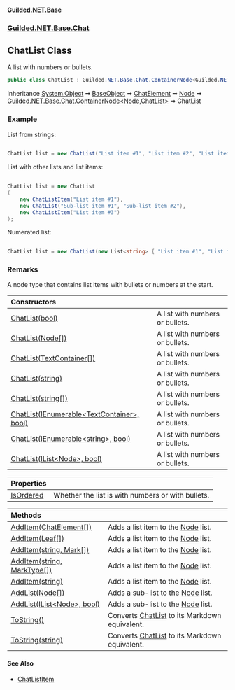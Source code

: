 
#### [Guilded.NET.Base](Guilded_NET_Base 'Guilded_NET_Base')
### [Guilded.NET.Base.Chat](Guilded_NET_Base#Guilded_NET_Base_Chat 'Guilded.NET.Base.Chat')
## ChatList Class
A list with numbers or bullets.  
```csharp
public class ChatList : Guilded.NET.Base.Chat.ContainerNode<Guilded.NET.Base.Chat.Node, Guilded.NET.Base.Chat.ChatList>
```

Inheritance [System.Object](https://docs.microsoft.com/en-us/dotnet/api/System.Object 'System.Object') &#x27A1; [BaseObject](BaseObject 'Guilded.NET.Base.BaseObject') &#x27A1; [ChatElement](ChatElement 'Guilded.NET.Base.Chat.ChatElement') &#x27A1; [Node](Node 'Guilded.NET.Base.Chat.Node') &#x27A1; [Guilded.NET.Base.Chat.ContainerNode&lt;](ContainerNode_T_R_ 'Guilded.NET.Base.Chat.ContainerNode&lt;T,R&gt;')[Node](Node 'Guilded.NET.Base.Chat.Node')[,](ContainerNode_T_R_ 'Guilded.NET.Base.Chat.ContainerNode&lt;T,R&gt;')[ChatList](ChatList 'Guilded.NET.Base.Chat.ChatList')[&gt;](ContainerNode_T_R_ 'Guilded.NET.Base.Chat.ContainerNode&lt;T,R&gt;') &#x27A1; ChatList  
### Example
List from strings:

```csharp
  
ChatList list = new ChatList("List item #1", "List item #2", "List item #3");  
```


List with other lists and list items:

```csharp
  
ChatList list = new ChatList  
(  
    new ChatListItem("List item #1"),  
    new ChatList("Sub-list item #1", "Sub-list item #2"),  
    new ChatListItem("List item #3")  
);  
```


Numerated list:

```csharp
  
ChatList list = new ChatList(new List<string> { "List item #1", "List item #2" }, true);  
```
### Remarks
A node type that contains list items with bullets or numbers at the start.  

| Constructors | |
| :--- | :--- |
| [ChatList(bool)](ChatList_ChatList(bool) 'Guilded.NET.Base.Chat.ChatList.ChatList(bool)') | A list with numbers or bullets.<br/> |
| [ChatList(Node[])](ChatList_ChatList(Node__) 'Guilded.NET.Base.Chat.ChatList.ChatList(Guilded.NET.Base.Chat.Node[])') | A list with numbers or bullets.<br/> |
| [ChatList(TextContainer[])](ChatList_ChatList(TextContainer__) 'Guilded.NET.Base.Chat.ChatList.ChatList(Guilded.NET.Base.Chat.TextContainer[])') | A list with numbers or bullets.<br/> |
| [ChatList(string)](ChatList_ChatList(string) 'Guilded.NET.Base.Chat.ChatList.ChatList(string)') | A list with numbers or bullets.<br/> |
| [ChatList(string[])](ChatList_ChatList(string__) 'Guilded.NET.Base.Chat.ChatList.ChatList(string[])') | A list with numbers or bullets.<br/> |
| [ChatList(IEnumerable&lt;TextContainer&gt;, bool)](ChatList_ChatList(IEnumerable_TextContainer__bool) 'Guilded.NET.Base.Chat.ChatList.ChatList(System.Collections.Generic.IEnumerable&lt;Guilded.NET.Base.Chat.TextContainer&gt;, bool)') | A list with numbers or bullets.<br/> |
| [ChatList(IEnumerable&lt;string&gt;, bool)](ChatList_ChatList(IEnumerable_string__bool) 'Guilded.NET.Base.Chat.ChatList.ChatList(System.Collections.Generic.IEnumerable&lt;string&gt;, bool)') | A list with numbers or bullets.<br/> |
| [ChatList(IList&lt;Node&gt;, bool)](ChatList_ChatList(IList_Node__bool) 'Guilded.NET.Base.Chat.ChatList.ChatList(System.Collections.Generic.IList&lt;Guilded.NET.Base.Chat.Node&gt;, bool)') | A list with numbers or bullets.<br/> |

| Properties | |
| :--- | :--- |
| [IsOrdered](ChatList_IsOrdered 'Guilded.NET.Base.Chat.ChatList.IsOrdered') | Whether the list is with numbers or with bullets.<br/> |

| Methods | |
| :--- | :--- |
| [AddItem(ChatElement[])](ChatList_AddItem(ChatElement__) 'Guilded.NET.Base.Chat.ChatList.AddItem(Guilded.NET.Base.Chat.ChatElement[])') | Adds a list item to the [Node](Node 'Guilded.NET.Base.Chat.Node') list.<br/> |
| [AddItem(Leaf[])](ChatList_AddItem(Leaf__) 'Guilded.NET.Base.Chat.ChatList.AddItem(Guilded.NET.Base.Chat.Leaf[])') | Adds a list item to the [Node](Node 'Guilded.NET.Base.Chat.Node') list.<br/> |
| [AddItem(string, Mark[])](ChatList_AddItem(string_Mark__) 'Guilded.NET.Base.Chat.ChatList.AddItem(string, Guilded.NET.Base.Chat.Mark[])') | Adds a list item to the [Node](Node 'Guilded.NET.Base.Chat.Node') list.<br/> |
| [AddItem(string, MarkType[])](ChatList_AddItem(string_MarkType__) 'Guilded.NET.Base.Chat.ChatList.AddItem(string, Guilded.NET.Base.Chat.MarkType[])') | Adds a list item to the [Node](Node 'Guilded.NET.Base.Chat.Node') list.<br/> |
| [AddItem(string)](ChatList_AddItem(string) 'Guilded.NET.Base.Chat.ChatList.AddItem(string)') | Adds a list item to the [Node](Node 'Guilded.NET.Base.Chat.Node') list.<br/> |
| [AddList(Node[])](ChatList_AddList(Node__) 'Guilded.NET.Base.Chat.ChatList.AddList(Guilded.NET.Base.Chat.Node[])') | Adds a sub-list to the [Node](Node 'Guilded.NET.Base.Chat.Node') list.<br/> |
| [AddList(IList&lt;Node&gt;, bool)](ChatList_AddList(IList_Node__bool) 'Guilded.NET.Base.Chat.ChatList.AddList(System.Collections.Generic.IList&lt;Guilded.NET.Base.Chat.Node&gt;, bool)') | Adds a sub-list to the [Node](Node 'Guilded.NET.Base.Chat.Node') list.<br/> |
| [ToString()](ChatList_ToString() 'Guilded.NET.Base.Chat.ChatList.ToString()') | Converts [ChatList](ChatList 'Guilded.NET.Base.Chat.ChatList') to its Markdown equivalent.<br/> |
| [ToString(string)](ChatList_ToString(string) 'Guilded.NET.Base.Chat.ChatList.ToString(string)') | Converts [ChatList](ChatList 'Guilded.NET.Base.Chat.ChatList') to its Markdown equivalent.<br/> |

#### See Also
- [ChatListItem](ChatListItem 'Guilded.NET.Base.Chat.ChatListItem')
